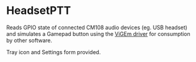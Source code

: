 # HeadsetPTT
Reads GPIO state of connected CM108 audio devices (eg. USB headset) and simulates a Gamepad button using the [ViGEm driver](https://github.com/nefarius/ViGEmBus) for consumption by other software.

Tray icon and Settings form provided.
